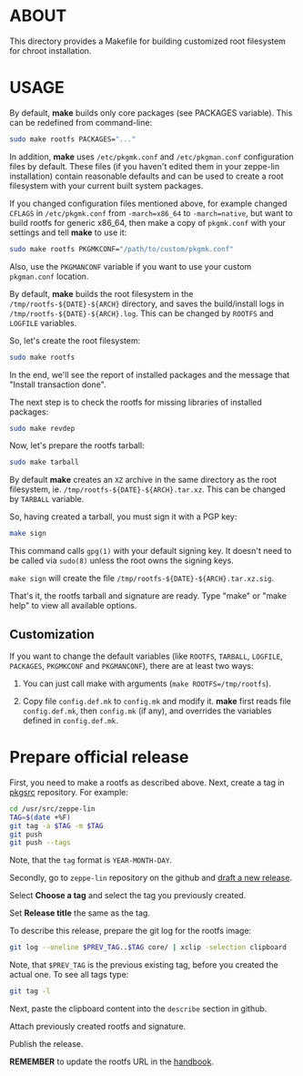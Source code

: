 ABOUT
=====

This directory provides a Makefile for building customized root
filesystem for chroot installation.


USAGE
=====

By default, **make** builds only core packages (see PACKAGES variable).
This can be redefined from command-line:

```sh
sudo make rootfs PACKAGES="..."
```

In addition, **make** uses `/etc/pkgmk.conf` and `/etc/pkgman.conf`
configuration files by default. These files (if you haven't edited
them in your zeppe-lin installation) contain reasonable defaults and
can be used to create a root filesystem with your current built system
packages.

If you changed configuration files mentioned above, for example changed
`CFLAGS` in `/etc/pkgmk.conf` from `-march=x86_64` to `-march=native`,
but want to build rootfs for generic x86_64, then make a copy of
`pkgmk.conf` with your settings and tell **make** to use it:

```sh
sudo make rootfs PKGMKCONF="/path/to/custom/pkgmk.conf"
```

Also, use the `PKGMANCONF` variable if you want to use your custom
`pkgman.conf` location.

By default, **make** builds the root filesystem in the
`/tmp/rootfs-${DATE}-${ARCH}` directory, and saves the build/install
logs in `/tmp/rootfs-${DATE}-${ARCH}.log`. This can be changed by
`ROOTFS` and `LOGFILE` variables.

So, let's create the root filesystem:

```sh
sudo make rootfs
```

In the end, we'll see the report of installed packages and the message
that "Install transaction done".

The next step is to check the rootfs for missing libraries of installed
packages:

```sh
sudo make revdep
```

Now, let's prepare the rootfs tarball:

```sh
sudo make tarball
```

By default **make** creates an `XZ` archive in the same directory as
the root filesystem, ie. `/tmp/rootfs-${DATE}-${ARCH}.tar.xz`.
This can be changed by `TARBALL` variable.

So, having created a tarball, you must sign it with a PGP key:

```sh
make sign
```

This command calls `gpg(1)` with your default signing key. It doesn't
need to be called via `sudo(8)` unless the root owns the signing keys.

`make sign` will create the file
`/tmp/rootfs-${DATE}-${ARCH}.tar.xz.sig`.

That's it, the rootfs tarball and signature are ready.
Type "make" or "make help" to view all available options.


Customization
-------------

If you want to change the default variables (like `ROOTFS`, `TARBALL`,
`LOGFILE`, `PACKAGES`, `PKGMKCONF` and `PKGMANCONF`), there are at
least two ways:

1. You can just call make with arguments (`make ROOTFS=/tmp/rootfs`).

2. Copy file `config.def.mk` to `config.mk` and modify it. **make**
   first reads file `config.def.mk`, then `config.mk` (if any), and
   overrides the variables defined in `config.def.mk`.


Prepare official release
========================

First, you need to make a rootfs as described above. Next, create a
tag in [pkgsrc](https://github.com/zeppe-lin/pkgsrc) repository. For
example:

```sh
cd /usr/src/zeppe-lin
TAG=$(date +%F)
git tag -a $TAG -m $TAG
git push
git push --tags
```

Note, that the `tag` format is `YEAR-MONTH-DAY`.

Secondly, go to `zeppe-lin` repository on the github and
[draft a new release](https://github.com/zeppe-lin/zeppe-lin/releases/new).

Select **Choose a tag** and select the tag you previously created.

Set **Release title** the same as the tag.

To describe this release, prepare the git log for the rootfs image:

```sh
git log --oneline $PREV_TAG..$TAG core/ | xclip -selection clipboard
```
Note, that `$PREV_TAG` is the previous existing tag, before you created
the actual one. To see all tags type:

```sh
git tag -l
```

Next, paste the clipboard content into the `describe` section in github.

Attach previously created rootfs and signature.

Publish the release.

**REMEMBER** to update the rootfs URL in the
[handbook](https://github.com/zeppe-lin/zeppe-lin/README.pod).


<!-- vim:ft=markdown:cc=72
End of file. -->
